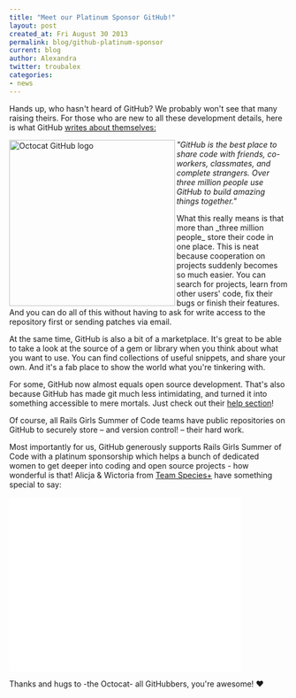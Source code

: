 ```yaml
---
title: "Meet our Platinum Sponsor GitHub!"
layout: post
created_at: Fri August 30 2013
permalink: blog/github-platinum-sponsor
current: blog
author: Alexandra
twitter: troubalex
categories:
- news
---
```


Hands up, who hasn't heard of GitHub? We probably won't see that many raising theirs. For those who are new to all these development details, here is what GitHub [writes about themselves:](https://github.com/about)



<a href="http://github.com">
		<img src="https://f.cloud.github.com/assets/1711357/1057737/8276498e-117a-11e3-9737-d548ef46f0f6.png" alt="Octocat GitHub logo" title="Octocat" width="300px" align="left">
</a>


*"GitHub is the best place to share code with friends, co-workers, classmates, and complete strangers. Over three million people use GitHub to build amazing things together."*

What this really means is that more than \_three million people\_ store their code in one place. This is neat because cooperation on projects suddenly becomes so much easier. You can search for projects, learn from other users' code, fix their bugs or finish their features. And you can do all of this without having to ask for write access to the repository first or sending patches via email.

At the same time, GitHub is also a bit of a marketplace. It's great to be able to take a look at the source of a gem or library when you think about what you want to use. You can find collections of useful snippets, and share your own. And it's a fab place to show the world what you're tinkering with.

For some, GitHub now almost equals open source development. That's also because GitHub has made git much less intimidating, and turned it into something accessible to mere mortals. Just check out their [help section](https://help.github.com/)!

Of course, all Rails Girls Summer of Code teams have public repositories on GitHub to securely store – and version control! – their hard work.

Most importantly for us, GitHub generously supports Rails Girls Summer of Code with a platinum sponsorship which helps a bunch of dedicated women to get deeper into coding and open source projects - how wonderful is that!
Alicja & Wictoria from [Team Species+](https://teams.railsgirlssummerofcode.org/teams/7) have something special to say:

<object width="420" height="315"><param name="movie" value="//www.youtube.com/v/fX2TmwB5PD8?version=3&amp;hl=en_US"></param><param name="allowFullScreen" value="true"></param><param name="allowscriptaccess" value="always"></param><embed src="//www.youtube.com/v/fX2TmwB5PD8?version=3&amp;hl=en_US" type="application/x-shockwave-flash" width="420" height="315" allowscriptaccess="always" allowfullscreen="true"></embed></object>

Thanks and hugs to -the Octocat- all GitHubbers, you're awesome! &hearts;
